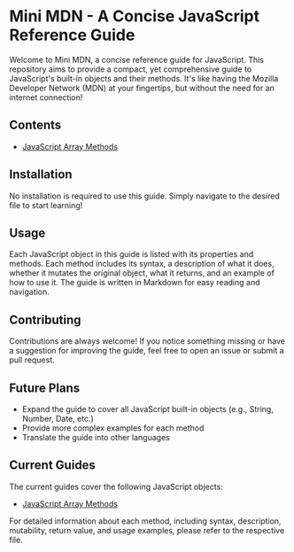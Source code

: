 # Mini MDN - A Concise JavaScript Reference Guide

Welcome to Mini MDN, a concise reference guide for JavaScript. This repository aims to provide a compact, yet comprehensive guide to JavaScript's built-in objects and their methods. It's like having the Mozilla Developer Network (MDN) at your fingertips, but without the need for an internet connection!

## Contents

- [JavaScript Array Methods](./ArrayReference.md)

## Installation

No installation is required to use this guide. Simply navigate to the desired file to start learning!

## Usage

Each JavaScript object in this guide is listed with its properties and methods. Each method includes its syntax, a description of what it does, whether it mutates the original object, what it returns, and an example of how to use it. The guide is written in Markdown for easy reading and navigation.

## Contributing

Contributions are always welcome! If you notice something missing or have a suggestion for improving the guide, feel free to open an issue or submit a pull request.

## Future Plans

- Expand the guide to cover all JavaScript built-in objects (e.g., String, Number, Date, etc.)
- Provide more complex examples for each method
- Translate the guide into other languages

## Current Guides

The current guides cover the following JavaScript objects:

- [JavaScript Array Methods](./ArrayReference.md)

For detailed information about each method, including syntax, description, mutability, return value, and usage examples, please refer to the respective file.
